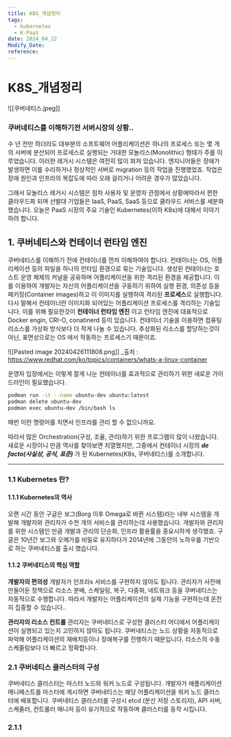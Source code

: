 ```yaml
---
title: K8S_개념정리
tags:
  - kubernetes
  - K-PaaS
date: 2024_04_22
Modify_Date: 
reference:
---
```

# K8S_개념정리

![[쿠버네티스.jpeg]]


### 쿠버네티스를 이해하기전 서버시장의 상황..

수 년 전만 하더라도 대부분의 소프트웨어 어플리케이션은 하나의 프로세스 또는 몇 개의 서버에 분산되어 프로세스로 실행되는 거대한 모놀리스(Monolithic) 형태가 주를 이루었습니다. 이러한 레거시 시스템은 여전히 많이 펴져 있습니다. 엔지니어들은 장애가 발생하면 이를 수리하거나 정상적인 서버로 migration 등의 작업을 진행했었죠. 작업은 장애 원인과 인프라의 복잡도에 따라 오래 걸리거나 어려운 경우가 많았습니다.

그래서 모놀리스 레거시 시스템은 점차 사용자 및 운영자 관점에서 상황에따라서 편한 클라우드화 되며 선발대 기업들은 IaaS, PaaS, SaaS 등으로 클라우드 서비스를 세분화 했습니다.
오늘은 PaaS 시장의 주요 기술인 Kubernetes(이하 K8s)에 대해서 이야기하려 합니다.

## 1. 쿠버네티스와 컨테이너 런타임 엔진

쿠버네티스를 이해하기 전에 컨테이너를 먼저 이해하여야 합니다. 컨테이너는 OS, 어플리케이션 등의 파일을 하나의 런타임 환경으로 묶는 기술입니다. 생성된 컨테이너는 호스트 운영 체제의 커널을 공유하며 어플리케이션을 위한 격리된 환경을 제공합니다. 이를 이용하여 개발자는 자신의 어플리케이션을 구동하기 위하여 실행 환경, 의존성 등을 패키징(Container images)하고 이 이미지를 실행하여 격리된 **프로세스**로 실행합니다. 다시 말해서 컨테이너란 이미지화 되어있는 어플리케이션 프로세스를 격리하는 기술입니다. 이를 위해 필요한것이 **컨테이너 런타임 엔진** 이고 런타임 엔진에 대표적으로 Docker engin, CRI-O, conatinerd 등이 있습니다. 
컨테이너 기술을 이용하면 컴퓨팅 리소스를 가상화 방식보다 더 작게 나눌 수 있습니다. 추상화된 리소스를 할당하는것이 아닌, 표면상으로는 OS 에서 작동하는 프로세스기 때문이죠.

![[Pasted image 20240426111808.png]]
_출처 : https://www.redhat.com/ko/topics/containers/whats-a-linux-container

운영자 입장에서는 이렇게 잘게 나눈 컨테이너를 효과적으로 관리하기 위한 새로운 가이드라인이 필요했습니다.
```bash
podman run -it --name ubuntu-dev ubuntu:latest
podman delete ubuntu-dev
podman exec ubuntu-dev /bin/bash ls
```
매번 이런 명령어를 치면서 인프라를 관리 할 수 없으니까요.

따라서 많은 Orchestration(구성, 조율, 관리)하기 위한 프로그램이 많이 나왔습니다. 새로운 시장이니 만큼 역사를 찾아보면 치열했지만, 그중에서 컨테이너 시장의 ***de facto(사실상, 공식, 표준)*** 가 된 Kubernetes(K8s, 쿠버네티스)를 소개합니다.

---
### 1.1 Kubernetes 란?
#### 1.1.1 Kubernetes의 역사
오랜 시간 동안 구글은 보그(Borg 이후 Omega로 바뀐 시스템)라는 내부 시스템을 개발해 개발자와 관리자가 수천 개의 서비스를 관리하는데 사용했습니다. 개발자와 관리자를 위한 시스템인 만큼 개발과 관리의 단순화, 인프라 활용률을 중요시하게 생각했죠. 구글은 10년간 보그와 오메가를 비밀로 유지하다가 2014년에 그동안의 노하우를 기반으로 하는 쿠버네티스를 출시 했습니다.

#### 1.1.2 쿠버네티스의 핵심 역할

**개발자의 편의성**
개발자가 인프라s 서비스를 구현하지 않아도 됩니다. 관리자가 사전에 만들어둔 정책으로 리소스 분배, 스케일링, 복구, 다중화, 네트워크 등을 쿠버네티스는 자동적으로 수행합니다. 따라서 개발자는 어플리케이션의 실제 기능을 구현하는데 온전히 집중할 수 있습니다..

**관리자의 리소스 컨트롤**
관리자는 쿠버네티스로 구성한 클러스터 어디에서 어플리케이션이 실행되고 있는지 고민하지 않아도 됩니다. 쿠버네티스는 노드 상황을 자동적으로 파악해 어플리케이션의 재배치등이나 장애복구를 진행하기 때문입니다. 리소스의 수동 스케줄링보다 더 빠르고 정확합니다.

### 2.1 쿠버네티스 클러스터의 구성

쿠버네티스 클러스터는 마스터 노드와 워커 노드로 구성됩니다. 개발자가 애플리케이션 메니페스트를 마스터에 게시하면 쿠버네티스는 해당 어플리케이션을 워커 노드 클러스터에 배포합니다. 쿠버네티스 클러스터를 구성시 etcd (분산 저장 스토리지), API 서버, 스케줄러, 컨트롤러 매니저 등이 유기적으로 작동하며 클러스터를 동작 시킵니다.

### 2.1.1 
